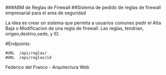 ###ABM de Reglas de Firewall
##Sistema de pedido de reglas de firewall empresarial para el area de seguridad

La idea es crear un sistema que permita a usuarios comunes pedir el Alta Baja o Modificacion de una regla de firewall.
Las reglas, tendrian, origen,destino,sede, y ID. 

#Endpoints:

```
#URL  /api/reglas/
#URL  /api/reglas/id
```
Federico del Franco - Arquitectura Web
